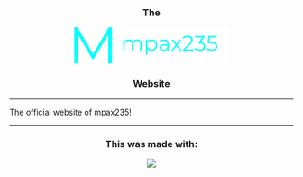 <div class="header">
  <h3 align="center">The</h3>
  <p align="center">
    <img style="height: 64px" src="sources/logo.png">
  </p>
  <h3 align="center">Website</h3>
</div>
<hr>
The official website of mpax235!
<hr>
<h3 align="center">This was made with:</h3>
<p align="center">
  <a href="https://skillicons.dev" align="center">
    <img src="https://skillicons.dev/icons?i=html,css,js" />
  </a><br>
</p>
